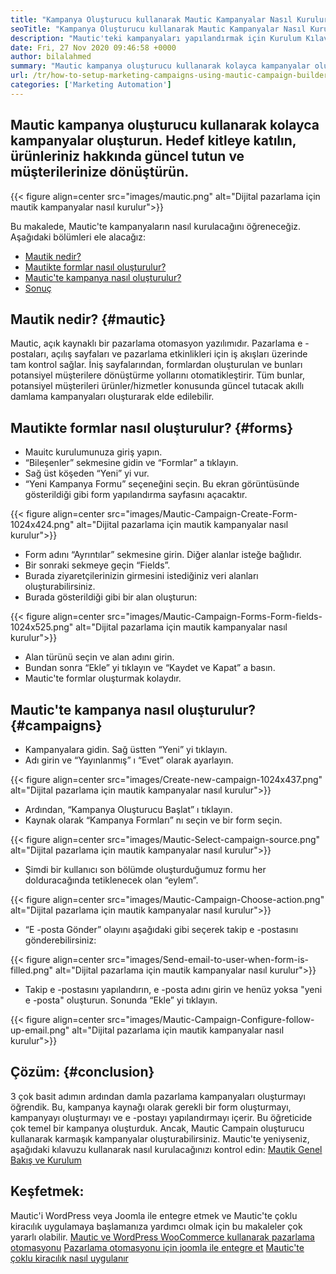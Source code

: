 ```yaml
---
title: "Kampanya Oluşturucu kullanarak Mautic Kampanyalar Nasıl Kurulur" 
seoTitle: "Kampanya Oluşturucu kullanarak Mautic Kampanyalar Nasıl Kurulur" 
description: "Mautic'teki kampanyaları yapılandırmak için Kurulum Kılavuzu'na adım atın ve pazarlama e -postaları, açılış sayfaları ve pazarlama faaliyetleri için iş akışları üzerinde tam kontrol edin." 
date: Fri, 27 Nov 2020 09:46:58 +0000
author: bilalahmed
summary: "Mautic kampanya oluşturucu kullanarak kolayca kampanyalar oluşturun. Hedef kitleye katılın, ürünleriniz hakkında güncel tutun ve müşterilerinize dönüştürün." 
url: /tr/how-to-setup-marketing-campaigns-using-mautic-campaign-builder/
categories: ['Marketing Automation']
---
```


## Mautic kampanya oluşturucu kullanarak kolayca kampanyalar oluşturun. Hedef kitleye katılın, ürünleriniz hakkında güncel tutun ve müşterilerinize dönüştürün.

{{< figure align=center src="images/mautic.png" alt="Dijital pazarlama için mautik kampanyalar nasıl kurulur">}}

Bu makalede, Mautic'te kampanyaların nasıl kurulacağını öğreneceğiz. Aşağıdaki bölümleri ele alacağız:
  * [Mautik nedir?][1]
  * [Mautikte formlar nasıl oluşturulur?][2]
  * [Mautic'te kampanya nasıl oluşturulur?][3]
  * [Sonuç][4]

## Mautik nedir? {#mautic}

Mautic, açık kaynaklı bir pazarlama otomasyon yazılımıdır. Pazarlama e -postaları, açılış sayfaları ve pazarlama etkinlikleri için iş akışları üzerinde tam kontrol sağlar. İniş sayfalarından, formlardan oluşturulan ve bunları potansiyel müşterilere dönüştürme yollarını otomatikleştirir. Tüm bunlar, potansiyel müşterileri ürünler/hizmetler konusunda güncel tutacak akıllı damlama kampanyaları oluşturarak elde edilebilir.

## Mautikte formlar nasıl oluşturulur? {#forms}

  * Mauitc kurulumunuza giriş yapın.
  * “Bileşenler” sekmesine gidin ve “Formlar” a tıklayın.
  * Sağ üst köşeden “Yeni” yi vur.
  * “Yeni Kampanya Formu” seçeneğini seçin. Bu ekran görüntüsünde gösterildiği gibi form yapılandırma sayfasını açacaktır.

{{< figure align=center src="images/Mautic-Campaign-Create-Form-1024x424.png" alt="Dijital pazarlama için mautik kampanyalar nasıl kurulur">}}

  * Form adını “Ayrıntılar” sekmesine girin. Diğer alanlar isteğe bağlıdır.
  * Bir sonraki sekmeye geçin “Fields”.
  * Burada ziyaretçilerinizin girmesini istediğiniz veri alanları oluşturabilirsiniz.
  * Burada gösterildiği gibi bir alan oluşturun:

{{< figure align=center src="images/Mautic-Campaign-Forms-Form-fields-1024x525.png" alt="Dijital pazarlama için mautik kampanyalar nasıl kurulur">}}

  * Alan türünü seçin ve alan adını girin.
  * Bundan sonra “Ekle” yi tıklayın ve “Kaydet ve Kapat” a basın.
  * Mautic'te formlar oluşturmak kolaydır.

## Mautic'te kampanya nasıl oluşturulur? {#campaigns}

  * Kampanyalara gidin. Sağ üstten “Yeni” yi tıklayın.
  * Adı girin ve “Yayınlanmış” ı “Evet” olarak ayarlayın.

{{< figure align=center src="images/Create-new-campaign-1024x437.png" alt="Dijital pazarlama için mautik kampanyalar nasıl kurulur">}}

  * Ardından, “Kampanya Oluşturucu Başlat” ı tıklayın.
  * Kaynak olarak “Kampanya Formları” nı seçin ve bir form seçin.

{{< figure align=center src="images/Mautic-Select-campaign-source.png" alt="Dijital pazarlama için mautik kampanyalar nasıl kurulur">}}

  * Şimdi bir kullanıcı son bölümde oluşturduğumuz formu her dolduracağında tetiklenecek olan “eylem”.

{{< figure align=center src="images/Mautic-Campaign-Choose-action.png" alt="Dijital pazarlama için mautik kampanyalar nasıl kurulur">}}

  * “E -posta Gönder” olayını aşağıdaki gibi seçerek takip e -postasını gönderebilirsiniz:

{{< figure align=center src="images/Send-email-to-user-when-form-is-filled.png" alt="Dijital pazarlama için mautik kampanyalar nasıl kurulur">}}

  * Takip e -postasını yapılandırın, e -posta adını girin ve henüz yoksa "yeni e -posta" oluşturun. Sonunda “Ekle” yi tıklayın.

{{< figure align=center src="images/Mautic-Campaign-Configure-follow-up-email.png" alt="Dijital pazarlama için mautik kampanyalar nasıl kurulur">}}


## Çözüm: {#conclusion}

3 çok basit adımın ardından damla pazarlama kampanyaları oluşturmayı öğrendik. Bu, kampanya kaynağı olarak gerekli bir form oluşturmayı, kampanyayı oluşturmayı ve e -postayı yapılandırmayı içerir. Bu öğreticide çok temel bir kampanya oluşturduk. Ancak, Mautic Campain oluşturucu kullanarak karmaşık kampanyalar oluşturabilirsiniz. Mautic'te yeniyseniz, aşağıdaki kılavuzu kullanarak nasıl kurulacağınızı kontrol edin:
[Mautik Genel Bakış ve Kurulum][5]

## Keşfetmek:
Mautic'i WordPress veya Joomla ile entegre etmek ve Mautic'te çoklu kiracılık uygulamaya başlamanıza yardımcı olmak için bu makaleler çok yararlı olabilir.
[Mautic ve WordPress WooCommerce kullanarak pazarlama otomasyonu][6]
[Pazarlama otomasyonu için joomla ile entegre et][7]
[Mautic'te çoklu kiracılık nasıl uygulanır][8]



 [1]: #mautic
 [2]: #forms
 [3]: #campaigns
 [4]: #conclusion
 [5]: https://products.containerize.com/marketing-automation/mautic
 [6]: https://blog.containerize.com/wp-admin/post.php?post=388&action=edit
 [7]: https://blog.containerize.com/wp-admin/post.php?post=233&action=edit
 [8]: https://blog.containerize.com/marketing-automation/how-to-implement-multi-tenancy-in-mautic/
